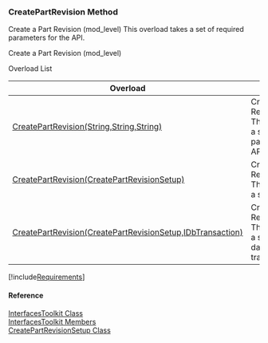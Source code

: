 ﻿### CreatePartRevision Method

Create a Part Revision (mod_level) This overload takes a set of required parameters for the API.

Create a Part Revision (mod_level)

Overload List

| Overload | Description |
| --- | --- |
| [CreatePartRevision(String,String,String)](FChoice.Toolkits.Clarify~FChoice.Toolkits.Clarify.Interfaces.InterfacesToolkit~CreatePartRevision(String,String,String).md) | Create a Part Revision (mod_level) This overload takes a set of required parameters for the API.   |
| [CreatePartRevision(CreatePartRevisionSetup)](FChoice.Toolkits.Clarify~FChoice.Toolkits.Clarify.Interfaces.InterfacesToolkit~CreatePartRevision(CreatePartRevisionSetup).md) | Create a Part Revision (mod_level) This overload takes a setup object.   |
| [CreatePartRevision(CreatePartRevisionSetup,IDbTransaction)](FChoice.Toolkits.Clarify~FChoice.Toolkits.Clarify.Interfaces.InterfacesToolkit~CreatePartRevision(CreatePartRevisionSetup,IDbTransaction).md) | Create a Part Revision (mod_level) This overload takes a setup object and a database transaction.   |

[!include[Requirements](../partials/requirements.md)]



#### Reference

[InterfacesToolkit Class](FChoice.Toolkits.Clarify~FChoice.Toolkits.Clarify.Interfaces.InterfacesToolkit.md)  
[InterfacesToolkit Members](FChoice.Toolkits.Clarify~FChoice.Toolkits.Clarify.Interfaces.InterfacesToolkit_members.md)  
[CreatePartRevisionSetup Class](FChoice.Toolkits.Clarify~FChoice.Toolkits.Clarify.Interfaces.CreatePartRevisionSetup.md)